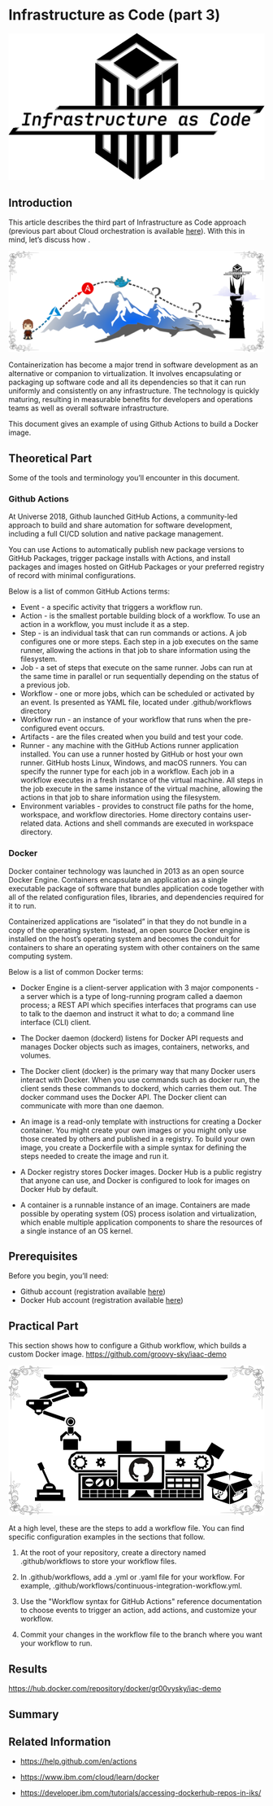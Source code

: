 # Infrastructure as Code (part 3)
![](/images/iac/logo_transparent.png)

## Introduction

This article describes the third part of Infrastructure as Code approach (previous part about Cloud orchestration is available [here](/iac-01/README.md)). With this in mind, let’s discuss how .

![](/images/iac/cloud_journey_02.png)

Containerization has become a major trend in software development as an alternative or companion to virtualization. It involves encapsulating or packaging up software code and all its dependencies so that it can run uniformly and consistently on any infrastructure. The technology is quickly maturing, resulting in measurable benefits for developers and operations teams as well as overall software infrastructure.

This document gives an example of using Github Actions to build a Docker image.

## Theoretical Part

Some of the tools and terminology you’ll encounter in this document. 

### Github Actions
At Universe 2018, Github launched GitHub Actions, a community-led approach to build and share automation for software development, including a full CI/CD solution and native package management.

You can use Actions to automatically publish new package versions to GitHub Packages, trigger package installs with Actions, and install packages and images hosted on GitHub Packages or your preferred registry of record with minimal configurations.

Below is a list of common GitHub Actions terms:
* Event - a specific activity that triggers a workflow run. 
* Action - is the smallest portable building block of a workflow. To use an action in a workflow, you must include it as a step.
* Step - is an individual task that can run commands or actions. A job configures one or more steps. Each step in a job executes on the same runner, allowing the actions in that job to share information using the filesystem.
* Job - a set of steps that execute on the same runner. Jobs can run at the same time in parallel or run sequentially depending on the status of a previous job. 
* Workflow - one or more jobs, which can be scheduled or activated by an event. Is presented as YAML file, located under .github/workflows directory
* Workflow run - an instance of your workflow that runs when the pre-configured event occurs. 
* Artifacts - are the files created when you build and test your code.
* Runner - any machine with the GitHub Actions runner application installed. You can use a runner hosted by GitHub or host your own runner. GitHub hosts Linux, Windows, and macOS runners. You can specify the runner type for each job in a workflow. Each job in a workflow executes in a fresh instance of the virtual machine. All steps in the job execute in the same instance of the virtual machine, allowing the actions in that job to share information using the filesystem.
* Environment variables - provides to construct file paths for the home, workspace, and workflow directories. Home directory contains user-related data. Actions and shell commands are executed in workspace directory. 

### Docker

Docker container technology was launched in 2013 as an open source Docker Engine. Containers encapsulate an application as a single executable package of software that bundles application code together with all of the related configuration files, libraries, and dependencies required for it to run. 

Containerized applications are “isolated” in that they do not bundle in a copy of the operating system. Instead, an open source Docker engine is installed on the host’s operating system and becomes the conduit for containers to share an operating system with other containers on the same computing system.

Below is a list of common Docker terms:

* Docker Engine is a client-server application with 3 major components - a server which is a type of long-running program called a daemon process; a REST API which specifies interfaces that programs can use to talk to the daemon and instruct it what to do; a command line interface (CLI) client.

* The Docker daemon (dockerd) listens for Docker API requests and manages Docker objects such as images, containers, networks, and volumes. 

* The Docker client (docker) is the primary way that many Docker users interact with Docker. When you use commands such as docker run, the client sends these commands to dockerd, which carries them out. The docker command uses the Docker API. The Docker client can communicate with more than one daemon.

* An image is a read-only template with instructions for creating a Docker container. You might create your own images or you might only use those created by others and published in a registry. To build your own image, you create a Dockerfile with a simple syntax for defining the steps needed to create the image and run it.

* A Docker registry stores Docker images. Docker Hub is a public registry that anyone can use, and Docker is configured to look for images on Docker Hub by default.

* A container is a runnable instance of an image. Containers are made possible by operating system (OS) process isolation and virtualization, which enable multiple application components to share the resources of a single instance of an OS kernel.

## Prerequisites

Before you begin, you’ll need:
* Github account (registration available [here](https://github.com/join?source=header-home))
* Docker Hub account (registration available [here](https://hub.docker.com/signup))

## Practical Part

This section shows how to configure a Github workflow, which builds a custom Docker image. https://github.com/groovy-sky/iaac-demo

![](/images/iac/auto_assembly_logo.png)

At a high level, these are the steps to add a workflow file. You can find specific configuration examples in the sections that follow.

1. At the root of your repository, create a directory named .github/workflows to store your workflow files.

2. In .github/workflows, add a .yml or .yaml file for your workflow. For example, .github/workflows/continuous-integration-workflow.yml.

3. Use the "Workflow syntax for GitHub Actions" reference documentation to choose events to trigger an action, add actions, and customize your workflow.

4. Commit your changes in the workflow file to the branch where you want your workflow to run.


## Results

https://hub.docker.com/repository/docker/gr00vysky/iac-demo

## Summary

## Related Information


* https://help.github.com/en/actions

* https://www.ibm.com/cloud/learn/docker

* https://developer.ibm.com/tutorials/accessing-dockerhub-repos-in-iks/